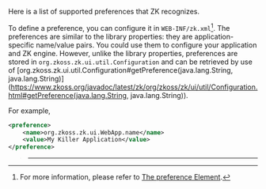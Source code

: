 Here is a list of supported preferences that ZK recognizes.

To define a preference, you can configure it in `WEB-INF/zk.xml`[^1].
The preferences are similar to the library properties: they are
application-specific name/value pairs. You could use them to configure
your application and ZK engine. However, unlike the library properties,
preferences are stored in
`org.zkoss.zk.ui.util.Configuration` and can be
retrieved by use of
[org.zkoss.zk.ui.util.Configuration#getPreference(java.lang.String, java.lang.String)](https://www.zkoss.org/javadoc/latest/zk/org/zkoss/zk/ui/util/Configuration.html#getPreference(java.lang.String, java.lang.String)).

For example,

```xml
<preference>
    <name>org.zkoss.zk.ui.WebApp.name</name>
    <value>My Killer Application</value>
</preference>
```

> ------------------------------------------------------------------------
>
> <references/>

[^1]: For more information, please refer to [ The preference Element]({{site.baseUrl}}/zk_config_ref/The_preference_Element).
